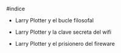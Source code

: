 #indice

* Larry Plotter y el bucle filosofal

* Larry Plotter y la clave secreta del wifi

* Larry Plotter y el prisionero del fireware

